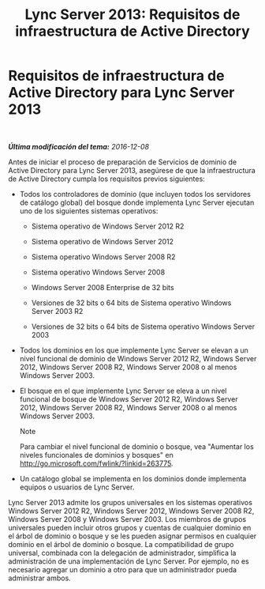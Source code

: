 ﻿---
title: 'Lync Server 2013: Requisitos de infraestructura de Active Directory'
TOCTitle: Requisitos de infraestructura de Active Directory
ms:assetid: c2086f7b-662f-4179-ab99-2c0311ebd903
ms:mtpsurl: https://technet.microsoft.com/es-es/library/Gg412955(v=OCS.15)
ms:contentKeyID: 48276564
ms.date: 01/07/2017
mtps_version: v=OCS.15
ms.translationtype: HT
---

# Requisitos de infraestructura de Active Directory para Lync Server 2013

 

_**Última modificación del tema:** 2016-12-08_

Antes de iniciar el proceso de preparación de Servicios de dominio de Active Directory para Lync Server 2013, asegúrese de que la infraestructura de Active Directory cumpla los requisitos previos siguientes:

  - Todos los controladores de dominio (que incluyen todos los servidores de catálogo global) del bosque donde implementa Lync Server ejecutan uno de los siguientes sistemas operativos:
    
      - Sistema operativo de Windows Server 2012 R2
    
      - Sistema operativo de Windows Server 2012
    
      - Sistema operativo Windows Server 2008 R2
    
      - Sistema operativo Windows Server 2008
    
      - Windows Server 2008 Enterprise de 32 bits
    
      - Versiones de 32 bits o 64 bits de Sistema operativo Windows Server 2003 R2
    
      - Versiones de 32 bits o 64 bits de Sistema operativo Windows Server 2003

  - Todos los dominios en los que implemente Lync Server se elevan a un nivel funcional de dominio de Windows Server 2012 R2, Windows Server 2012, Windows Server 2008 R2, Windows Server 2008 o al menos Windows Server 2003.

  - El bosque en el que implemente Lync Server se eleva a un nivel funcional de bosque de Windows Server 2012 R2, Windows Server 2012, Windows Server 2008 R2, Windows Server 2008 o al menos Windows Server 2003.
    

    > [!NOTE]
    > Para cambiar el nivel funcional de dominio o bosque, vea "Aumentar los niveles funcionales de dominios y bosques" en <A class=uri href="http://go.microsoft.com/fwlink/?linkid=263775">http://go.microsoft.com/fwlink/?linkid=263775</A>.



  - Un catálogo global se implementa en los dominios donde implementa equipos o usuarios de Lync Server.

Lync Server 2013 admite los grupos universales en los sistemas operativos Windows Server 2012 R2, Windows Server 2012, Windows Server 2008 R2, Windows Server 2008 y Windows Server 2003. Los miembros de grupos universales pueden incluir otros grupos y cuentas de cualquier dominio en el árbol de dominio o bosque y se les pueden asignar permisos en cualquier dominio en el árbol de dominio o bosque. La compatibilidad de grupo universal, combinada con la delegación de administrador, simplifica la administración de una implementación de Lync Server. Por ejemplo, no es necesario agregar un dominio a otro para que un administrador pueda administrar ambos.

